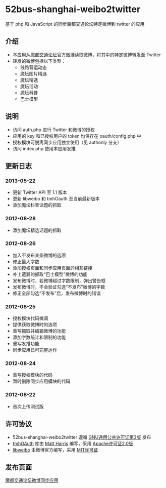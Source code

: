 52bus-shanghai-weibo2twitter
============================

基于 php 和 JavaScript 的同步魔都交通论坛特定微博到 twitter 的应用

介绍
----
* 本应用从[魔都交通论坛]官方[微博]读取微博，将其中的特定微博转发至 Twitter
* 转发的微博包括以下类型：
  * 线路营运动态
  * 魔坛图片精选
  * 魔坛精选
  * 魔坛活动
  * 魔坛科普
  * 巴士模型

说明
----
* 访问 auth.php 进行 Twitter 和微博的授权
* 应用的 key 和已授权用户的 token 均保存在 oauth/config.php 中
* 授权模块可脱离同步应用独立使用（见 authonly 分支）
* 访问 index.php 使用本应用发推

更新日志
--------
### 2013-05-22
* 更新 Twitter API 至 1.1 版本
* 更新 libweibo 和 tmhOauth 至当前最新版本
* 添加魔坛科普话题的抓取

### 2012-08-28
* 添加魔坛精选话题的抓取

### 2012-08-26
* 加入不发布某条微博的选项
* 修正最大字数
* 添加授权页面和同步应用页面的相互链接
* 补上遗漏的抓取“巴士模型”微博的功能
* 发布微博时，若微博超过字数限制，弹出警告框
* 发布微博时，不会验证勾选“不发布”微博的字数
* 修正全部勾选“不发布”后，发布微博时的错误

### 2012-08-25
* 授权模块代码微调
* 提供获取微博时的选项
* 重写抓取并编辑微博的功能
* 添加字数统计和限制的功能
* 重写发推功能
* 同步应用已可完整运作

### 2012-08-24
* 重写授权模块的代码
* 暂时删除同步应用模块的代码

### 2012-08-22
* 首次上传测试版

许可协议
--------
* 52bus-shanghai-weibo2twitter 遵循 [GNU通用公共许可证第3版] 发布
* [tmhOAuth] 库由 [Matt Harris] 编写，采用 [Apache许可证2.0版]
* [libweibo] 由微博官方编写，采用 [MIT许可证]

发布页面
--------
[魔都交通论坛微博同步应用]

[魔都交通论坛]: http://sh.52bus.com/
[微博]: http://weibo.com/mdjtlt
[tmhOAuth]: https://github.com/themattharris/tmhOAuth
[Matt Harris]: https://github.com/themattharris
[GNU通用公共许可证第3版]: https://www.gnu.org/licenses/gpl-3.0.html
[Apache许可证2.0版]: http://www.apache.org/licenses/LICENSE-2.0
[libweibo]: https://code.google.com/p/libweibo/
[MIT许可证]: http://opensource.org/licenses/mit-license.php
[魔都交通论坛微博同步应用]: http://lyonna.me/2012/08/52bus-shanghai-weibo2twitter/
